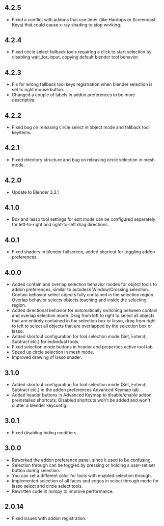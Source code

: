 #

## 4.2.5
* Fixed a conflict with addons that use timer (like Hardops or Screencast Keys) that could cause x-ray shading to stop working.

## 4.2.4
* Fixed circle select fallback tools requiring a click to start selection by disabling wait_for_input, copying default blender tool behavior.

## 4.2.3
* Fix for wrong fallback tool keys registration when blender selection is set to right mouse button.
* Changed a couple of labels in addon preferences to be more descriptive.

## 4.2.2
* Fixed bug on releasing circle select in object mode and fallback tool keyitems.

## 4.2.1
* Fixed directory structure and bug on releasing circle selection in mesh mode.

## 4.2.0
* Update to Blender 3.3.1

##  4.1.0
* Box and lasso tool settings for edit mode can be configured separately for left-to-right and right-to-left drag directions.

## 4.0.1
* Fixed shaders in blender fullscreen, added shortcut for toggling addon preferences.

## 4.0.0
* Added contain and overlap selection behavior modes for object tools to addon preferences, similar to autodesk Window/Crossing selection. 
Contain behavior select objects fully contained in the selection region. Overlap behavior selects objects touching and inside the selecting region.
* Added directional behavior for automatically switching between contain and overlap selection mode. 
Drag from left to right to select all objects that are entirely contained in the selection box or lasso, drag from right to left to select all objects that are overlapped by the selection box or lasso.
* Added shortcut configuration for tool selection mode (Set, Extend, Subtract etc.) for individual tools.
* Fixed selection mode buttons in header and properties active tool tab.
* Speed up circle selection in mesh mode.
* Improved drawing of lasso shader.

## 3.1.0
* Added shortcut configuration for tool selection mode (Set, Extend, Subtract etc.) in the addon preferences Advanced Keymap tab.
* Added header buttons in Advanced Keymap to disable/enable addon preinstalled shortcuts. Disabled shortcuts won't be added and won't clutter a blender keyconfig.

## 3.0.1
* Fixed disabling hiding modifiers.

## 3.0.0
* Reworked the addon preference panel, since it used to be confusing.
* Selection through can be toggled by pressing or holding a user-set set button during selection.
* You can set a different color for tools with enabled selection through.
* Implemented selection of all faces and edges in select through mode for lasso select and circle select tools.
* Rewritten code in numpy to improve performance.

## 2.0.14
* Fixed issues with addon registration.
